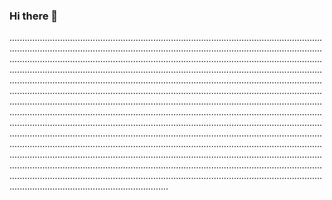 ### Hi there 👋

.......................................................................................................................................................................................................................................................................................................................................................................................................................................................................................................................................................................................................................................................................................................................................................................................................................................................................................................................................................................................................................................................................................................................................................................................................................................................................................................................................................................................................................................................................................................................................................................................................................................................................................................................................................................................................................................................................